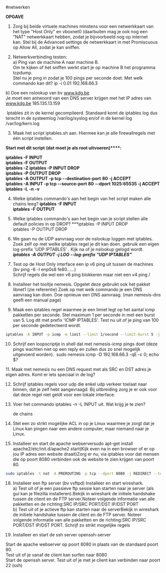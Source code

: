 #netwerken


**OPGAVE**

1. Zorg bij beide virtuele machines minstens voor een netwerkkaart van het type "Host Only" en vboxnet0 (daarbuiten mag je ook nog een "NAT" netwerkkaart hebben, zodat je bijvoorbeeld nog op internet kan. Stel bij de Advanced settings de netwerkkaart in met Promiscuous op Allow All, zodat je kan sniffen. 

2. Netwerkverbinding testen:  
a) Ping van de machine A naar machine B.  
Om te kijken of het sniffen werkt start je op machine B het programma tcpdump.  
Stel nu je ping in zodat je 100 pings per seconde doet. Met welk commando kan dit?
ip -i 0.01 192.168.66.3

b) Doe een nslookup van bv www.kdg.be  
Je moet een antwoord van een DNS server krijgen met het IP adres van www.kdg.be
185.135.13.159

 Iptables zit in de kernel gecompileerd. Standaard komt de iptables log dus terecht in de systeemlog /var/log/syslog en/of in de kernel log /var/log/kern.log

3. Maak het script iptables.sh aan. Hiermee kan je alle firewallregels met één script instellen.

**Start met dit script** **(dat moet je als root uitvoeren)****:**

**iptables -F INPUT  
iptables -F OUTPUT  
****iptables -Z****
iptables -P INPUT DROP  
iptables -P OUTPUT DROP  
iptables -A OUTPUT -p tcp --destination-port** **80** **-j ACCEPT  
iptables -A INPUT -p tcp --source-port** **80** **--dport 1025:65535 -j ACCEPT  
iptables -L -n** **-v**

4. Welke iptables commando's aan het begin van het script maken alle chains leeg?
**iptables -F INPUT  
iptables -F OUTPUT**


6. Welke iptables commando's aan het begin van je script stellen alle default policies in op DROP?
	***iptables -P INPUT DROP  
	iptables -P OUTPUT DROP

7. We gaan nu de UDP aanvraag voor de nslookup loggen met iptables. Zoek zelf op met welke iptables regel je dit kan doen. gebruik een eigen log-prefix 'UDP IPTABLES' . Kijk na of je nslookup gelogd wordt.
	***iptables -A OUTPUT  -j LOG --log-prefix "UDP IPTABLES"***

9. Test op de Host Only interface een ip v6 ping uit tussen de machines (bv ping -6 -I enp0s8 fe80......)  
Schrijf regels die wel een v6 ping blokkeren maar niet een v4 ping
/
  
8. Installeer het tooltje nemesis. Opgelet deze gebruikt ook het pakket libnet1 (zie referentie) Zoek op met welk commando je een DNS aanvraag kan doen. Doe opnieuw een DNS aanvraag. (man nemesis-dns geeft een manual page)
	
  
9. Maak een iptables regel waarmee je een limiet legt op het aantal icmp pakketten per seconde. Stel maximum 1 per seconde in met een burst van 5. Log dit met prefix 'ICMP IPTABLES'. Test nu uit of je ping van 100 per seconde gedetecteerd wordt.
```bash
iptables -A INPUT -p icmp -m limit --limit 1/second --limit-burst 5 -j ACCEPT
```


10. Schrijf een loopscriptje in shell dat met nemesis-icmp pings doet (deze pings wachten niet op een reply en zullen dus zo snel mogelijk uitgevoerd worden). 
	sudo nemesis icmp -D 192.168.66.3 -qE -c 0; echo $?

11. Maak met nemesis nu een DNS request met als SRC en DST adres je eigen adres. Komt er iets speciaal in de log?

  
12. Schrijf iptables regels voor udp die enkel udp verkeer toelaat naar binnen, dat je zelf hebt aangevraagd. Bij uitbreiding zorg je er ook voor dat deze regel niet geldt voor een lokale interface.

13. Voer het commando iptables -n -L INPUT uit. Wat krijg je te zien?

	de chains

15. Stel een zo strikt mogelijke ACL in op je Linux waarmee je zorgt dat je Linux kan pingen naar een andere computer, maar niemand naar je Linux.

16. Installeer en start de apache webserversudo apt-get install apache2/etc/init.d/apache2 start(Kijk even na in een browser of er op jou IP adres een website draait)Zorg er nu, via iptables voor dat mensen die op poort 8080 verbinden ook de website te zien krijgen van poort 80.
```bash
sudo iptables -t nat -A PREROUTING -p tcp --dport 8080 -j REDIRECT --to-port 80 
```
18. Installeer een ftp server (bv vsftpd) Installeer en start wireshark.  
a) Test uit of je een passieve ftp sessie kan starten naar je server (als gui kan je filezilla installeren).Bekijk in wireshark de initiele handshake tussen de client en de FTP server.Noteer volgende informatie van alle pakketten en de richting:SRC IP/SRC PORT/DST IP/DST PORT  
b) Test uit of je actieve ftp kan starten naar de serverBekijk in wireshark de initiele handshake tussen de client en de FTP server. Noteer volgende informatie van alle pakketten en de richting:SRC IP/SRC PORT/DST IP/DST PORT. Schrijf zo strikt mogelijke regels 

17. Installeer en start de ssh server openssh-server

Start de apache webserver op poort 8080 in plaats van de standaard poort 80.  
Test uit of je vanaf de client kan surfen naar 8080  
Start de openssh server. Test uit of je met je client kan verbinden naar poort 22 (ssh)